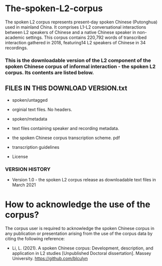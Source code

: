 # The-spoken-L2-corpus
The spoken L2 corpus represents present-day spoken Chinese (Putonghua) used in mainland China. It comprises L1-L2 conversational interactions between L2 speakers of Chinese and a native Chinese speaker in non-academic settings. This corpus contains 220,792 words of transcribed interaction gathered in 2018, featuring14 L2 speakers of Chinese in 34 recordings.

### This is the downloadable version of the L2 component of the spoken Chinese corpus of informal interaction - the spoken L2 corpus. Its contents are listed below.

## FILES IN THIS DOWNLOAD VERSION.txt
* spoken/untagged

* orginial text files. No headers.
* spoken/metadata

* text files containing speaker and recording metadata.
* the spoken Chinese corpus transcription scheme. pdf

* transcription guidelines
* License

### VERSION HISTORY
* Version 1.0 - the spoken L2 corpus release as downloadable text files in March 2021

# How to acknowledge the use of the corpus?
The corpus user is required to acknowledge the spoken Chinese corpus in any publication or presentation arising from the use of the corpus data by citing the following reference:
* Li, L. (2021). A spoken Chinese corpus: Development, description, and application in L2 studies [Unpublished Doctoral dissertation]. Massey University. https://github.com/blculyn

